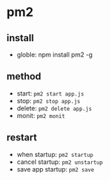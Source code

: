 # pm2
## install
* globle: npm install pm2 -g 

## method
* start: `pm2 start app.js`
* stop: `pm2 stop app.js`
* delete: `pm2 delete app.js`
* monit: `pm2 monit`

## restart
* when startup: `pm2 startup`
* cancel startup: `pm2 unstartup`
* save app startup: `pm2 save`

